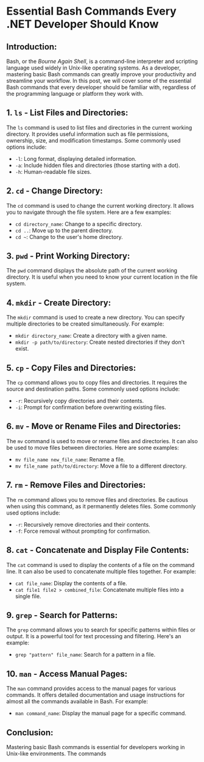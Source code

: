 # Essential Bash Commands Every .NET Developer Should Know

## Introduction:
Bash, or the _Bourne Again Shell_, is a command-line interpreter and scripting language used widely in Unix-like operating systems. As a developer, mastering basic Bash commands can greatly improve your productivity and streamline your workflow. In this post, we will cover some of the essential Bash commands that every developer should be familiar with, regardless of the programming language or platform they work with.

## 1. `ls` - List Files and Directories:
The `ls` command is used to list files and directories in the current working directory. It provides useful information such as file permissions, ownership, size, and modification timestamps. Some commonly used options include:

* `-l`: Long format, displaying detailed information.
* `-a`: Include hidden files and directories (those starting with a dot).
* `-h`: Human-readable file sizes.

## 2. `cd` - Change Directory:
The `cd` command is used to change the current working directory. It allows you to navigate through the file system. Here are a few examples:

* `cd directory_name`: Change to a specific directory.
* `cd ..`: Move up to the parent directory.
* `cd ~`: Change to the user's home directory.

## 3. `pwd` - Print Working Directory:
The `pwd` command displays the absolute path of the current working directory. It is useful when you need to know your current location in the file system.

## 4. `mkdir` - Create Directory:
The `mkdir` command is used to create a new directory. You can specify multiple directories to be created simultaneously. For example:

* `mkdir directory_name`: Create a directory with a given name.
* `mkdir -p path/to/directory`: Create nested directories if they don't exist.

## 5. `cp` - Copy Files and Directories:
The `cp` command allows you to copy files and directories. It requires the source and destination paths. Some commonly used options include:

* `-r`: Recursively copy directories and their contents.
* `-i`: Prompt for confirmation before overwriting existing files.

## 6. `mv` - Move or Rename Files and Directories:
The `mv` command is used to move or rename files and directories. It can also be used to move files between directories. Here are some examples:

* `mv file_name new_file_name`: Rename a file.
* `mv file_name path/to/directory`: Move a file to a different directory.

## 7. `rm` - Remove Files and Directories:
The `rm` command allows you to remove files and directories. Be cautious when using this command, as it permanently deletes files. Some commonly used options include:

* `-r`: Recursively remove directories and their contents.
* `-f`: Force removal without prompting for confirmation.

## 8. `cat` - Concatenate and Display File Contents:
The `cat` command is used to display the contents of a file on the command line. It can also be used to concatenate multiple files together. For example:

* `cat file_name`: Display the contents of a file.
* `cat file1 file2 > combined_file`: Concatenate multiple files into a single file.

## 9. `grep` - Search for Patterns:
The `grep` command allows you to search for specific patterns within files or output. It is a powerful tool for text processing and filtering. Here's an example:

* `grep "pattern" file_name`: Search for a pattern in a file.

## 10. `man` - Access Manual Pages:
The `man` command provides access to the manual pages for various commands. It offers detailed documentation and usage instructions for almost all the commands available in Bash. For example:

* `man command_name`: Display the manual page for a specific command.

## Conclusion:
Mastering basic Bash commands is essential for developers working in Unix-like environments. The commands